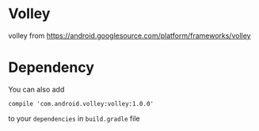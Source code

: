 # Volley
volley from https://android.googlesource.com/platform/frameworks/volley

# Dependency
You can also add
```
compile 'com.android.volley:volley:1.0.0'
```
to your `dependencies` in `build.gradle` file
